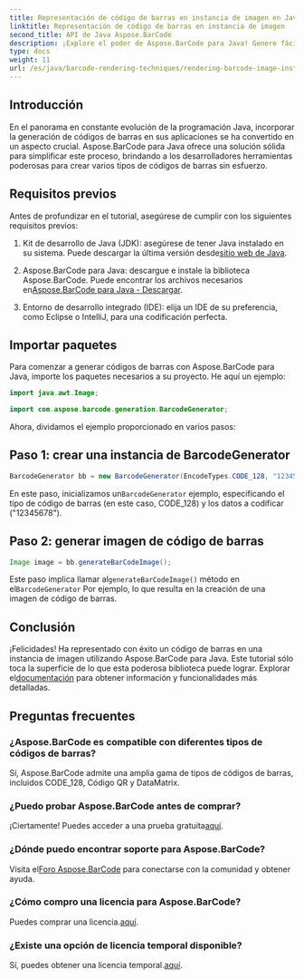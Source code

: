 ```yaml
---
title: Representación de código de barras en instancia de imagen en Java
linktitle: Representación de código de barras en instancia de imagen
second_title: API de Java Aspose.BarCode
description: ¡Explore el poder de Aspose.BarCode para Java! Genere fácilmente códigos de barras de varios tipos utilizando esta sólida biblioteca.
type: docs
weight: 11
url: /es/java/barcode-rendering-techniques/rendering-barcode-image-instance/
---
```


## Introducción

En el panorama en constante evolución de la programación Java, incorporar la generación de códigos de barras en sus aplicaciones se ha convertido en un aspecto crucial. Aspose.BarCode para Java ofrece una solución sólida para simplificar este proceso, brindando a los desarrolladores herramientas poderosas para crear varios tipos de códigos de barras sin esfuerzo.

## Requisitos previos

Antes de profundizar en el tutorial, asegúrese de cumplir con los siguientes requisitos previos:

1.  Kit de desarrollo de Java (JDK): asegúrese de tener Java instalado en su sistema. Puede descargar la última versión desde[sitio web de Java](https://www.oracle.com/java/technologies/javase-downloads.html).

2.  Aspose.BarCode para Java: descargue e instale la biblioteca Aspose.BarCode. Puede encontrar los archivos necesarios en[Aspose.BarCode para Java - Descargar](https://releases.aspose.com/barcode/java/).

3. Entorno de desarrollo integrado (IDE): elija un IDE de su preferencia, como Eclipse o IntelliJ, para una codificación perfecta.

## Importar paquetes

Para comenzar a generar códigos de barras con Aspose.BarCode para Java, importe los paquetes necesarios a su proyecto. He aquí un ejemplo:

```java
import java.awt.Image;

import com.aspose.barcode.generation.BarcodeGenerator;
```

Ahora, dividamos el ejemplo proporcionado en varios pasos:

## Paso 1: crear una instancia de BarcodeGenerator

```java
BarcodeGenerator bb = new BarcodeGenerator(EncodeTypes.CODE_128, "12345678");
```

 En este paso, inicializamos un`BarcodeGenerator` ejemplo, especificando el tipo de código de barras (en este caso, CODE_128) y los datos a codificar ("12345678").

## Paso 2: generar imagen de código de barras

```java
Image image = bb.generateBarCodeImage();
```

 Este paso implica llamar al`generateBarCodeImage()` método en el`BarcodeGenerator` Por ejemplo, lo que resulta en la creación de una imagen de código de barras.

## Conclusión

 ¡Felicidades! Ha representado con éxito un código de barras en una instancia de imagen utilizando Aspose.BarCode para Java. Este tutorial sólo toca la superficie de lo que esta poderosa biblioteca puede lograr. Explorar el[documentación](https://reference.aspose.com/barcode/java/) para obtener información y funcionalidades más detalladas.

## Preguntas frecuentes

### ¿Aspose.BarCode es compatible con diferentes tipos de códigos de barras?
Sí, Aspose.BarCode admite una amplia gama de tipos de códigos de barras, incluidos CODE_128, Código QR y DataMatrix.

### ¿Puedo probar Aspose.BarCode antes de comprar?
 ¡Ciertamente! Puedes acceder a una prueba gratuita[aquí](https://releases.aspose.com/).

### ¿Dónde puedo encontrar soporte para Aspose.BarCode?
 Visita el[Foro Aspose.BarCode](https://forum.aspose.com/c/barcode/13) para conectarse con la comunidad y obtener ayuda.

### ¿Cómo compro una licencia para Aspose.BarCode?
 Puedes comprar una licencia.[aquí](https://purchase.aspose.com/buy).

### ¿Existe una opción de licencia temporal disponible?
 Sí, puedes obtener una licencia temporal.[aquí](https://purchase.aspose.com/temporary-license/).
